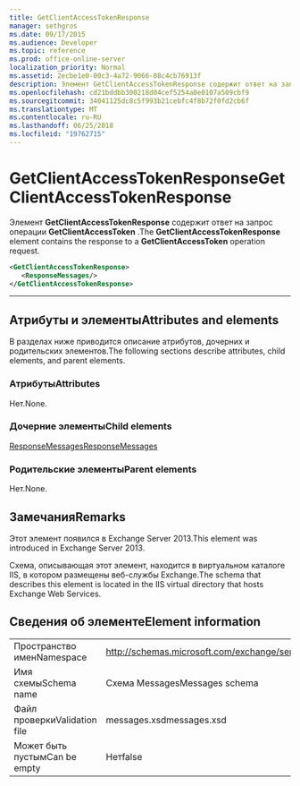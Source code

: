 ```yaml
---
title: GetClientAccessTokenResponse
manager: sethgros
ms.date: 09/17/2015
ms.audience: Developer
ms.topic: reference
ms.prod: office-online-server
localization_priority: Normal
ms.assetid: 2ecbe1e0-00c3-4a72-9066-08c4cb76913f
description: Элемент GetClientAccessTokenResponse содержит ответ на запрос операции GetClientAccessToken.
ms.openlocfilehash: cd21bddbb300218d04cef5254a0e0107a509cbf9
ms.sourcegitcommit: 34041125dc8c5f993b21cebfc4f8b72f0fd2cb6f
ms.translationtype: MT
ms.contentlocale: ru-RU
ms.lasthandoff: 06/25/2018
ms.locfileid: "19762715"
---
```

# <a name="getclientaccesstokenresponse"></a><span data-ttu-id="271c0-103">GetClientAccessTokenResponse</span><span class="sxs-lookup"><span data-stu-id="271c0-103">GetClientAccessTokenResponse</span></span>

<span data-ttu-id="271c0-104">Элемент **GetClientAccessTokenResponse** содержит ответ на запрос операции **GetClientAccessToken** .</span><span class="sxs-lookup"><span data-stu-id="271c0-104">The **GetClientAccessTokenResponse** element contains the response to a **GetClientAccessToken** operation request.</span></span> 
  
```XML
<GetClientAccessTokenResponse>
   <ResponseMessages/>
</GetClientAccessTokenResponse>
```

 ****
## <a name="attributes-and-elements"></a><span data-ttu-id="271c0-105">Атрибуты и элементы</span><span class="sxs-lookup"><span data-stu-id="271c0-105">Attributes and elements</span></span>

<span data-ttu-id="271c0-106">В разделах ниже приводится описание атрибутов, дочерних и родительских элементов.</span><span class="sxs-lookup"><span data-stu-id="271c0-106">The following sections describe attributes, child elements, and parent elements.</span></span>
  
### <a name="attributes"></a><span data-ttu-id="271c0-107">Атрибуты</span><span class="sxs-lookup"><span data-stu-id="271c0-107">Attributes</span></span>

<span data-ttu-id="271c0-108">Нет.</span><span class="sxs-lookup"><span data-stu-id="271c0-108">None.</span></span>
  
### <a name="child-elements"></a><span data-ttu-id="271c0-109">Дочерние элементы</span><span class="sxs-lookup"><span data-stu-id="271c0-109">Child elements</span></span>

[<span data-ttu-id="271c0-110">ResponseMessages</span><span class="sxs-lookup"><span data-stu-id="271c0-110">ResponseMessages</span></span>](responsemessages.md)
  
### <a name="parent-elements"></a><span data-ttu-id="271c0-111">Родительские элементы</span><span class="sxs-lookup"><span data-stu-id="271c0-111">Parent elements</span></span>

<span data-ttu-id="271c0-112">Нет.</span><span class="sxs-lookup"><span data-stu-id="271c0-112">None.</span></span>
  
## <a name="remarks"></a><span data-ttu-id="271c0-113">Замечания</span><span class="sxs-lookup"><span data-stu-id="271c0-113">Remarks</span></span>

<span data-ttu-id="271c0-114">Этот элемент появился в Exchange Server 2013.</span><span class="sxs-lookup"><span data-stu-id="271c0-114">This element was introduced in Exchange Server 2013.</span></span>
  
<span data-ttu-id="271c0-115">Схема, описывающая этот элемент, находится в виртуальном каталоге IIS, в котором размещены веб-службы Exchange.</span><span class="sxs-lookup"><span data-stu-id="271c0-115">The schema that describes this element is located in the IIS virtual directory that hosts Exchange Web Services.</span></span>
  
## <a name="element-information"></a><span data-ttu-id="271c0-116">Сведения об элементе</span><span class="sxs-lookup"><span data-stu-id="271c0-116">Element information</span></span>

|||
|:-----|:-----|
|<span data-ttu-id="271c0-117">Пространство имен</span><span class="sxs-lookup"><span data-stu-id="271c0-117">Namespace</span></span>  <br/> |http://schemas.microsoft.com/exchange/services/2006/messages  <br/> |
|<span data-ttu-id="271c0-118">Имя схемы</span><span class="sxs-lookup"><span data-stu-id="271c0-118">Schema name</span></span>  <br/> |<span data-ttu-id="271c0-119">Схема Messages</span><span class="sxs-lookup"><span data-stu-id="271c0-119">Messages schema</span></span>  <br/> |
|<span data-ttu-id="271c0-120">Файл проверки</span><span class="sxs-lookup"><span data-stu-id="271c0-120">Validation file</span></span>  <br/> |<span data-ttu-id="271c0-121">messages.xsd</span><span class="sxs-lookup"><span data-stu-id="271c0-121">messages.xsd</span></span>  <br/> |
|<span data-ttu-id="271c0-122">Может быть пустым</span><span class="sxs-lookup"><span data-stu-id="271c0-122">Can be empty</span></span>  <br/> |<span data-ttu-id="271c0-123">Нет</span><span class="sxs-lookup"><span data-stu-id="271c0-123">false</span></span>  <br/> |
   

